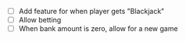- [ ] Add feature for when player gets "Blackjack"
- [ ] Allow betting
- [ ] When bank amount is zero, allow for a new game